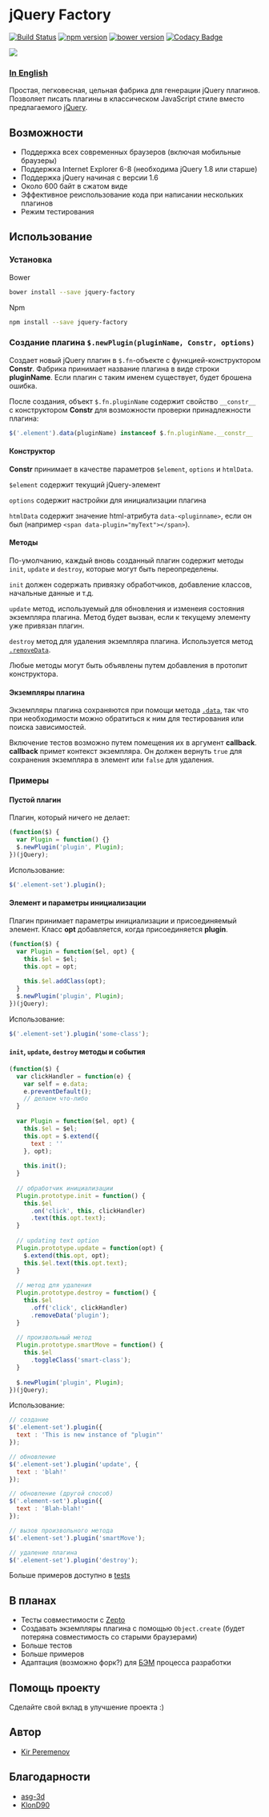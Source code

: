 # jQuery Factory
[![Build Status](https://img.shields.io/travis/peremenov/jquery-factory.svg)](https://travis-ci.org/peremenov/jquery-factory)
[![npm version](https://img.shields.io/npm/v/jquery-factory.svg)](https://www.npmjs.com/package/jquery-factory)
[![bower version](https://img.shields.io/bower/v/jquery-factory.svg)](http://bower.io/search/?q=jquery-factory)
[![Codacy Badge](https://api.codacy.com/project/badge/grade/af063b6571ee43afa16b858e2ca0df0c)](https://www.codacy.com/app/peremenov/jquery-factory)

![](logo.png)

### [In English](https://github.com/peremenov/jquery-factory/blob/master/README.md)

Простая, пегковесная, цельная фабрика для генерации jQuery плагинов. Позволяет писать плагины в классическом JavaScript стиле вместо предлагаемого [jQuery](https://learn.jquery.com/plugins/basic-plugin-creation/).

## Возможности

- Поддержка всех современных браузеров (включая мобильные браузеры)
- Поддержка Internet Explorer 6-8 (необходима jQuery 1.8 или старше)
- Поддержка jQuery начиная с версии 1.6
- Около 600 байт в сжатом виде
- Эффективное реиспользование кода при написании нескольких плагинов
- Режим тестирования

## Использование

### Установка

Bower

```bash
bower install --save jquery-factory
```

Npm

```bash
npm install --save jquery-factory
```

### Создание плагина `$.newPlugin(pluginName, Constr, options)`

Создает новый jQuery плагин в `$.fn`-объекте с функцией-конструктором **Constr**. Фабрика принимает название плагина в виде строки **pluginName**. Если плагин с таким именем существует, будет брошена ошибка.

После создания, объект `$.fn.pluginName` содержит свойство `__constr__` с конструктором **Constr** для возможности проверки принадлежности плагина:

```javascript
$('.element').data(pluginName) instanceof $.fn.pluginName.__constr__
```

#### Конструктор

**Constr** принимает в качестве параметров `$element`, `options` и `htmlData`.

`$element` содержит текущий jQuery-элемент

`options` содержит настройки для инициализации плагина

`htmlData` содержит значение html-атрибута `data-<pluginname>`, если он был (например `<span data-plugin="myText"></span>`).

#### Методы

По-умолчанию, каждый вновь созданный плагин содержит методы `init`, `update` и `destroy`, которые могут быть переопределены.

`init` должен содержать привязку обработчиков, добавление классов, начальные данные и т.д.

`update` метод, используемый для обновления и изменеия состояния экземпляра плагина. Метод будет вызван, если к текущему элементу уже привязан плагин.

`destroy` метод для удаления экземпляра плагина. Используется метод [`.removeData`](http://api.jquery.com/removeData/).

Любые методы могут быть объявлены путем добавления в протопит конструктора.

#### Экземпляры плагина

Экземпляры плагина сохраняются при помощи метода [`.data`](http://api.jquery.com/data/), так что при необходимости можно обратиться к ним для тестирования или поиска зависимостей.

Включение тестов возможно путем помещения их в аргумент **callback**. **callback** примет контекст экземпляра. Он должен вернуть `true` для сохранения экземпляра в элемент или `false` для удаления.

### Примеры

#### Пустой плагин

Плагин, который ничего не делает:

```javascript
(function($) {
  var Plugin = function() {}
  $.newPlugin('plugin', Plugin);
})(jQuery);
```
Использование:

```javascript
$('.element-set').plugin();
```

#### Элемент и параметры инициализации

Плагин принимает параметры инициализации и присоединяемый элемент. Класс **opt** добавляется, когда присоединяется **plugin**.

```javascript
(function($) {
  var Plugin = function($el, opt) {
    this.$el = $el;
    this.opt = opt;
    
    this.$el.addClass(opt);
  }
  $.newPlugin('plugin', Plugin);
})(jQuery);
```

Использование:

```javascript
$('.element-set').plugin('some-class');

```

#### `init`, `update`, `destroy` методы и события

```javascript
(function($) {
  var clickHandler = function(e) {
    var self = e.data;
    e.preventDefault();
    // делаем что-либо
  }
  
  var Plugin = function($el, opt) {
    this.$el = $el;
    this.opt = $.extend({
      text : ''
    }, opt);
    
    this.init();
  }
  
  // обработчик инициализации
  Plugin.prototype.init = function() {
    this.$el
      .on('click', this, clickHandler)
      .text(this.opt.text);
  }
  
  // updating text option
  Plugin.prototype.update = function(opt) {
    $.extend(this.opt, opt);
    this.$el.text(this.opt.text);
  }
  
  // метод для удаления
  Plugin.prototype.destroy = function() {
    this.$el
      .off('click', clickHandler)
      .removeData('plugin');
  }
  
  // произвольный метод
  Plugin.prototype.smartMove = function() {
    this.$el
      .toggleClass('smart-class');
  }
  
  $.newPlugin('plugin', Plugin);
})(jQuery);
```

Использование:

```javascript
// создание
$('.element-set').plugin({
  text : 'This is new instance of "plugin"'
});

// обновление
$('.element-set').plugin('update', {
  text : 'blah!'
});

// обновление (другой способ)
$('.element-set').plugin({
  text : 'Blah-blah!'
});

// вызов произвольного метода
$('.element-set').plugin('smartMove');

// удаление плагина
$('.element-set').plugin('destroy');

```

Больше примеров доступно в [tests](https://github.com/peremenov/jquery-factory/blob/master/test/tests.js)


## В планах

- Тесты совместимости с [Zepto](http://zeptojs.com)
- Создавать экземпляры плагина с помощью `Object.create` (будет потеряна совместимость со старыми браузерами)
- Больше тестов
- Больше примеров
- Адаптация (возможно форк?) для [БЭМ](https://ru.bem.info/) процесса разработки

## Помощь проекту

Сделайте свой вклад в улучшение проекта :)

## Автор

- [Kir Peremenov](mailto:kirill@peremenov.ru)

## Благодарности

- [asg-3d](https://github.com/asg-3d)
- [KlonD90](https://github.com/KlonD90)
